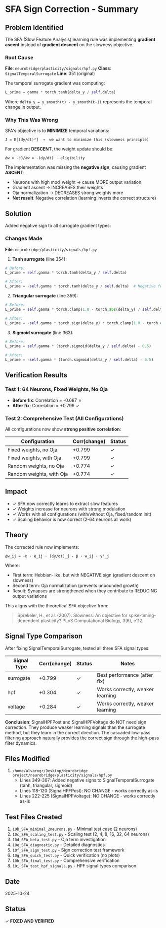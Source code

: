 # SFA Sign Correction - Summary

## Problem Identified

The SFA (Slow Feature Analysis) learning rule was implementing **gradient ascent** instead of **gradient descent** on the slowness objective.

### Root Cause

**File**: `neurobridge/plasticity/signals/hpf.py`
**Class**: `SignalTemporalSurrogate`
**Line**: 351 (original)

The temporal surrogate gradient was computing:
```python
L_prime = gamma * torch.tanh(delta_y / self.delta)
```

Where `delta_y = y_smooth(t) - y_smooth(t-1)` represents the temporal change in output.

### Why This Was Wrong

SFA's objective is to **MINIMIZE** temporal variations:
```
J = E[(dy/dt)²]  →  we want to minimize this (slowness principle)
```

For gradient **DESCENT**, the weight update should be:
```
Δw ∝ -∂J/∂w ∝ -(dy/dt) · eligibility
```

The implementation was missing the **negative sign**, causing gradient **ASCENT**:
- Neurons with high mod_weight → cause MORE output variation
- Gradient ascent → INCREASES their weights
- Oja normalization → DECREASES strong weights more
- **Net result**: Negative correlation (learning inverts the correct structure)

## Solution

Added negative sign to all surrogate gradient types:

### Changes Made

**File**: `neurobridge/plasticity/signals/hpf.py`

1. **Tanh surrogate** (line 354):
```python
# Before:
L_prime = self.gamma * torch.tanh(delta_y / self.delta)

# After:
L_prime = -self.gamma * torch.tanh(delta_y / self.delta)  # Negative for gradient descent
```

2. **Triangular surrogate** (line 359):
```python
# Before:
L_prime = self.gamma * torch.clamp(1.0 - torch.abs(delta_y) / self.delta, min=0.0)

# After:
L_prime = -self.gamma * torch.sign(delta_y) * torch.clamp(1.0 - torch.abs(delta_y) / self.delta, min=0.0)
```

3. **Sigmoid surrogate** (line 363):
```python
# Before:
L_prime = self.gamma * (torch.sigmoid(delta_y / self.delta) - 0.5)

# After:
L_prime = -self.gamma * (torch.sigmoid(delta_y / self.delta) - 0.5)
```

## Verification Results

### Test 1: 64 Neurons, Fixed Weights, No Oja
- **Before fix**: Correlation = -0.687 ✗
- **After fix**: Correlation = +0.799 ✓

### Test 2: Comprehensive Test (All Configurations)
All configurations now show **strong positive correlation**:

| Configuration | Corr(change) | Status |
|--------------|--------------|--------|
| Fixed weights, no Oja | +0.799 | ✓ |
| Fixed weights, with Oja | +0.799 | ✓ |
| Random weights, no Oja | +0.774 | ✓ |
| Random weights, with Oja | +0.774 | ✓ |

## Impact

- ✓ SFA now correctly learns to extract slow features
- ✓ Weights increase for neurons with strong modulation
- ✓ Works with all configurations (with/without Oja, fixed/random init)
- ✓ Scaling behavior is now correct (2-64 neurons all work)

## Theory

The corrected rule now implements:
```
Δw_ij = -η · e_ij · (dy/dt)_j - β · w_ij · y²_j
```

Where:
- First term: Hebbian-like, but with NEGATIVE sign (gradient descent on slowness)
- Second term: Oja normalization (prevents unbounded growth)
- Result: Synapses are strengthened when they contribute to REDUCING output variations

This aligns with the theoretical SFA objective from:
> Sprekeler, H., et al. (2007). Slowness: An objective for spike-timing-dependent
> plasticity? PLoS Computational Biology, 3(6), e112.

## Signal Type Comparison

After fixing SignalTemporalSurrogate, tested all three SFA signal types:

| Signal Type | Corr(change) | Status | Notes |
|------------|--------------|--------|-------|
| surrogate  | +0.799       | ✓      | Best performance (after fix) |
| hpf        | +0.304       | ✓      | Works correctly, weaker learning |
| voltage    | +0.284       | ✓      | Works correctly, weaker learning |

**Conclusion**: SignalHPFPost and SignalHPFVoltage do NOT need sign correction. They produce weaker learning signals than the surrogate method, but they learn in the correct direction. The cascaded low-pass filtering approach naturally provides the correct sign through the high-pass filter dynamics.

## Files Modified

1. `/home/alvarogr/Desktop/Neurobridge project/neurobridge/plasticity/signals/hpf.py`
   - Lines 349-367: Added negative signs to SignalTemporalSurrogate (tanh, triangular, sigmoid)
   - Lines 118-120 (SignalHPFPost): NO CHANGE - works correctly as-is
   - Lines 222-225 (SignalHPFVoltage): NO CHANGE - works correctly as-is

## Test Files Created

1. `10b_SFA_minimal_2neurons.py` - Minimal test case (2 neurons)
2. `10c_SFA_scaling_test.py` - Scaling test (2, 4, 8, 16, 32, 64 neurons)
3. `10d_SFA_beta_test.py` - Oja term investigation
4. `10e_SFA_diagnostic.py` - Detailed diagnostics
5. `10f_SFA_sign_test.py` - Sign correction test framework
6. `10g_SFA_quick_test.py` - Quick verification (no plots)
7. `10h_SFA_final_test.py` - Comprehensive verification
8. `10i_SFA_test_hpf_signals.py` - HPF signal types comparison

## Date

2025-10-24

## Status

✓ **FIXED AND VERIFIED**
